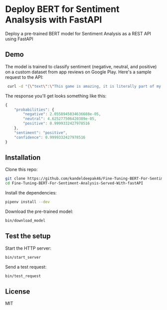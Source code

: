 # Deploy BERT for Sentiment Analsysis with FastAPI

Deploy a pre-trained BERT model for Sentiment Analysis as a REST API using FastAPI

## Demo

The model is trained to classify sentiment (negative, neutral, and positive) on a custom dataset from app reviews on Google Play. Here's a sample request to the API:

```bash
 curl -d "{\"text\":\"This game is amazing, it is literally part of my childhood. It works well with hand eye coordination, and might even help with reflexes (not positive, just a guess)This game can keep you interested for hours,and has a lot of small things to work for! I really like the way the game has been moving as of update.\"}" -X POST http://localhost:8000/predict
```

The response you'll get looks something like this:

```js
{
    "probabilities": {
        "negative": 2.0558945834636688e-05,
        "neutral": 4.625277506420389e-05,
        "positive": 0.9999332427978516
    },
    "sentiment": "positive",
    "confidence": 0.9999332427978516
}
```

## Installation

Clone this repo:

```sh
git clone https://github.com/kandeldeepak46/Fine-Tuning-BERT-For-Sentiment-Analysis-Served-With-fastAPI.git
cd Fine-Tuning-BERT-For-Sentiment-Analysis-Served-With-fastAPI
```

Install the dependencies:

```sh
pipenv install --dev
```

Download the pre-trained model:

```sh
bin/download_model
```

## Test the setup

Start the HTTP server:

```sh
bin/start_server
```

Send a test request:

```sh
bin/test_request
```

## License

MIT

